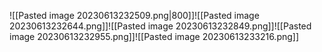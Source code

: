 ![[Pasted image 20230613232509.png|800]]![[Pasted image 20230613232644.png]]![[Pasted image 20230613232849.png]]![[Pasted image 20230613232955.png]]![[Pasted image 20230613233216.png]]